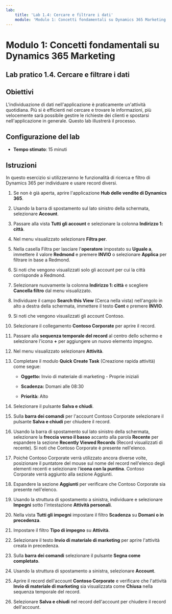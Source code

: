```yaml
---
lab:
    title: 'Lab 1.4: Cercare e filtrare i dati'
    module: 'Modulo 1: Concetti fondamentali su Dynamics 365 Marketing'
---
```


Modulo 1: Concetti fondamentali su Dynamics 365 Marketing
========================

## Lab pratico 1.4. Cercare e filtrare i dati

## Obiettivi

L'individuazione di dati nell'applicazione è praticamente un'attività quotidiana. Più si è efficienti nel cercare e trovare le informazioni, più velocemente sarà possibile gestire le richieste dei clienti e spostarsi nell'applicazione in generale.  Questo lab illustrerà il processo.

## Configurazione del lab

  - **Tempo stimato**: 15 minuti

## Istruzioni

In questo esercizio si utilizzeranno le funzionalità di ricerca e filtro di Dynamics 365 per individuare e usare record diversi. 

1. Se non è già aperta, aprire l'applicazione **Hub delle vendite di Dynamics 365**. 

2. Usando la barra di spostamento sul lato sinistro della schermata, selezionare **Account**. 

3. Passare alla vista **Tutti gli account** e selezionare la colonna **Indirizzo 1: città**. 

4. Nel menu visualizzato selezionare **Filtra per**.

5. Nella casella Filtra per lasciare l'**operatore** impostato su **Uguale a**, immettere il valore **Redmond** e premere **INVIO** o selezionare **Applica** per filtrare in base a Redmond.

6. Si noti che vengono visualizzati solo gli account per cui la città corrisponde a Redmond. 

7. Selezionare nuovamente la colonna **Indirizzo 1: città** e scegliere **Cancella filtro** dal menu visualizzato. 

8. Individuare il campo **Search this View** (Cerca nella vista) nell'angolo in alto a destra della schermata, immettere il testo **Cont** e premere **INVIO**.

9. Si noti che vengono visualizzati gli account Contoso. 

10. Selezionare il collegamento **Contoso Corporate** per aprire il record. 

11. Passare alla **sequenza temporale del record** al centro dello schermo e selezionare l'icona **+** per aggiungere un nuovo elemento impegno. 

12. Nel menu visualizzato selezionare **Attività**.

13. Completare il modulo **Quick Create Task** (Creazione rapida attività) come segue:

	- **Oggetto:** Invio di materiale di marketing - Proprie iniziali

	- **Scadenza:** Domani alle 08:30

	- **Priorità:** Alto

14. Selezionare il pulsante **Salva e chiudi**.

15. Sulla **barra dei comandi** per l'account Contoso Corporate selezionare il pulsante **Salva e chiudi** per chiudere il record. 

16. Usando la barra di spostamento sul lato sinistro della schermata, selezionare la **freccia verso il basso** accanto alla parola **Recente** per espandere la sezione **Recently Viewed Records** (Record visualizzati di recente). Si noti che Contoso Corporate è presente nell'elenco. 

17. Poiché Contoso Corporate verrà utilizzato ancora diverse volte, posizionare il puntatore del mouse sul nome del record nell'elenco degli elementi recenti e selezionare l'**icona con la puntina**. Contoso Corporate verrà aggiunto alla sezione Aggiunti. 

18. Espandere la sezione **Aggiunti** per verificare che Contoso Corporate sia presente nell'elenco. 

19. Usando la struttura di spostamento a sinistra, individuare e selezionare **Impegni** sotto l'intestazione **Attività personali**.

20. Nella vista **Tutti gli impegni** impostare il filtro **Scadenza** su **Domani o in precedenza**.

21. Impostare il filtro **Tipo di impegno** su **Attività**.

22. Selezionare il testo **Invio di materiale di marketing** per aprire l'attività creata in precedenza. 

23. Sulla **barra dei comandi** selezionare il pulsante **Segna come completato**. 

24. Usando la struttura di spostamento a sinistra, selezionare **Account**.

25. Aprire il record dell'account **Contoso Corporate** e verificare che l'attività **Invio di materiale di marketing** sia visualizzata come **Chiusa** nella sequenza temporale del record. 

26. Selezionare **Salva e chiudi** nel record dell'account per chiudere il record dell'account. 
